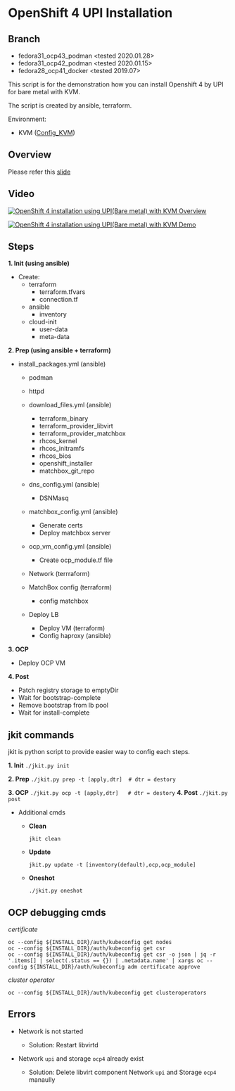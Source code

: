 # OpenShift 4 UPI Installation 

## Branch
- fedora31_ocp43_podman <tested 2020.01.28>
- fedora31_ocp42_podman <tested 2020.01.15>
- fedora28_ocp41_docker <tested 2019.07>


This script is for the demonstration how you can install Openshift 4 by UPI for bare metal with KVM. 

The script is created by ansible, terraform.

Environment:
- KVM ([Config_KVM](../Config_KVM/README.md))

## Overview

Please refer this [slide](https://www.slideshare.net/jooholee81/openshift4-installation-by-upi-on-kvm)

## Video
[![OpenShift 4 installation using UPI(Bare metal) with KVM Overview ](http://img.youtube.com/vi/qMyyZpoJ6o4/0.jpg)](https://www.youtube.com/watch?v=qMyyZpoJ6o4)

[![OpenShift 4 installation using UPI(Bare metal) with KVM Demo ](http://img.youtube.com/vi/UySkD8iWoSU/0.jpg)](https://www.youtube.com/watch?v=UySkD8iWoSU)

## Steps
**1. Init  (using ansible)**
   - Create:
     -  terraform
        - terraform.tfvars 
        - connection.tf
     - ansible
        - inventory
     - cloud-init
        - user-data
        - meta-data

**2. Prep (using ansible + terraform)**
- install_packages.yml (ansible)
    - podman
    - httpd
    - download_files.yml (ansible)
      - terraform_binary 
      - terraform_provider_libvirt
      - terraform_provider_matchbox
      - rhcos_kernel
      - rhcos_initramfs
      - rhcos_bios
      - openshift_installer
      - matchbox_git_repo
 
    - dns_config.yml (ansible)
      - DSNMasq

    - matchbox_config.yml (ansible)
      - Generate certs
      - Deploy matchbox server
  
    - ocp_vm_config.yml (ansible)
      - Create ocp_module.tf file

    - Network (terrraform)
  
    - MatchBox config (terraform)
        - config matchbox
  
    - Deploy LB 
      - Deploy VM (terraform)
      - Config haproxy (ansible)  

**3. OCP**
- Deploy OCP VM

**4. Post**
- Patch registry storage to emptyDir
- Wait for bootstrap-complete
- Remove bootstrap from lb pool
- Wait for install-complete
  


## jkit commands

jkit is python script to provide easier way to config each steps.

**1. Init**
    ```
    ./jkit.py init
    ```

**2. Prep**
    ```
   ./jkit.py prep -t [apply,dtr]  # dtr = destory
    ```

**3. OCP**
    ```
    ./jkit.py ocp -t [apply,dtr]   # dtr = destory
    ```
**4. Post**
    ```
    ./jkit.py post
    ```

- Additional cmds
    - **Clean**
        ```
        jkit clean
        ```

    - **Update**
        ```
        jkit.py update -t [inventory(default),ocp,ocp_module]
        ```
  
    - **Oneshot**
        ```
        ./jkit.py oneshot
        ```
     

## OCP debugging cmds

*certificate* 
```
oc --config ${INSTALL_DIR}/auth/kubeconfig get nodes
oc --config ${INSTALL_DIR}/auth/kubeconfig get csr
oc --config ${INSTALL_DIR}/auth/kubeconfig get csr -o json | jq -r '.items[] | select(.status == {}) | .metadata.name' | xargs oc --config ${INSTALL_DIR}/auth/kubeconfig adm certificate approve
```

*cluster operator*
```
oc --config ${INSTALL_DIR}/auth/kubeconfig get clusteroperators
```

## Errors
- Network is not started
  - Solution: Restart libvirtd

- Network `upi` and storage `ocp4` already exist
  - Solution: Delete libvirt component Network `upi` and Storage `ocp4` manaully
